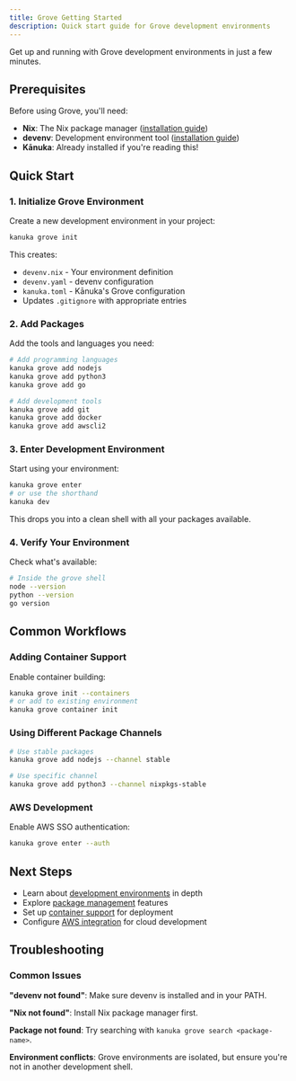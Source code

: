 ```yaml
---
title: Grove Getting Started
description: Quick start guide for Grove development environments
---
```


Get up and running with Grove development environments in just a few minutes.

## Prerequisites

Before using Grove, you'll need:

- **Nix**: The Nix package manager ([installation guide](https://nixos.org/download.html))
- **devenv**: Development environment tool ([installation guide](https://devenv.sh/getting-started/))
- **Kānuka**: Already installed if you're reading this!

## Quick Start

### 1. Initialize Grove Environment

Create a new development environment in your project:

```bash
kanuka grove init
```

This creates:
- `devenv.nix` - Your environment definition
- `devenv.yaml` - devenv configuration
- `kanuka.toml` - Kānuka's Grove configuration
- Updates `.gitignore` with appropriate entries

### 2. Add Packages

Add the tools and languages you need:

```bash
# Add programming languages
kanuka grove add nodejs
kanuka grove add python3
kanuka grove add go

# Add development tools
kanuka grove add git
kanuka grove add docker
kanuka grove add awscli2
```

### 3. Enter Development Environment

Start using your environment:

```bash
kanuka grove enter
# or use the shorthand
kanuka dev
```

This drops you into a clean shell with all your packages available.

### 4. Verify Your Environment

Check what's available:

```bash
# Inside the grove shell
node --version
python --version
go version
```

## Common Workflows

### Adding Container Support

Enable container building:

```bash
kanuka grove init --containers
# or add to existing environment
kanuka grove container init
```

### Using Different Package Channels

```bash
# Use stable packages
kanuka grove add nodejs --channel stable

# Use specific channel
kanuka grove add python3 --channel nixpkgs-stable
```

### AWS Development

Enable AWS SSO authentication:

```bash
kanuka grove enter --auth
```

## Next Steps

- Learn about [development environments](/grove/development-environments/) in depth
- Explore [package management](/grove/package-management/) features
- Set up [container support](/grove/containers/) for deployment
- Configure [AWS integration](/grove/aws-integration/) for cloud development

## Troubleshooting

### Common Issues

**"devenv not found"**: Make sure devenv is installed and in your PATH.

**"Nix not found"**: Install Nix package manager first.

**Package not found**: Try searching with `kanuka grove search <package-name>`.

**Environment conflicts**: Grove environments are isolated, but ensure you're not in another development shell.